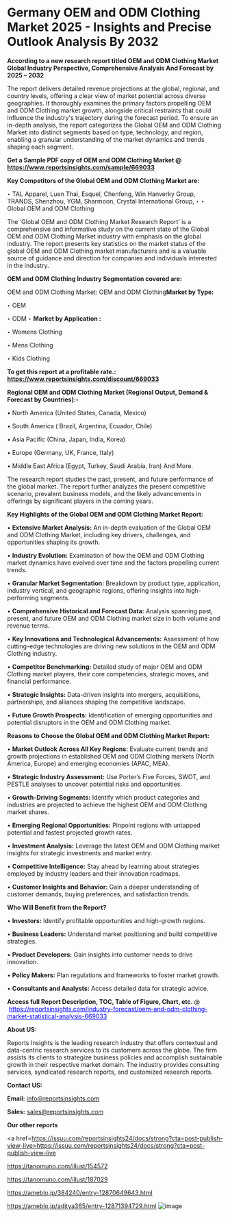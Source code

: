 # Germany OEM and ODM Clothing Market 2025 - Insights and Precise Outlook Analysis By 2032

<strong>According to a new research report titled OEM and ODM Clothing Market Global Industry Perspective, Comprehensive Analysis And Forecast by 2025 – 2032</strong>

The report delivers detailed revenue projections at the global, regional, and country levels, offering a clear view of market potential across diverse geographies. It thoroughly examines the primary factors propelling OEM and ODM Clothing market growth, alongside critical restraints that could influence the industry's trajectory during the forecast period. To ensure an in-depth analysis, the report categorizes the Global OEM and ODM Clothing Market into distinct segments based on type, technology, and region, enabling a granular understanding of the market dynamics and trends shaping each segment.

<strong>Get a Sample PDF copy of OEM and ODM Clothing Market </strong><strong>@<a href=https://www.reportsinsights.com/sample/669033 style=color:#0000ff;> https://www.reportsinsights.com/sample/669033</a></strong></font>

<strong>Key Competitors of the Global OEM and ODM Clothing Market are:</strong>

‣ TAL Apparel, Luen Thai, Esquel, Chenfeng, Win Hanverky Group, TRANDS, Shenzhou, YGM, Sharmoon, Crystal International Group,
‣ 
‣ Global OEM and ODM Clothing

The ‘Global OEM and ODM Clothing Market Research Report’ is a comprehensive and informative study on the current state of the Global OEM and ODM Clothing Market industry with emphasis on the global industry. The report presents key statistics on the market status of the global OEM and ODM Clothing market manufacturers and is a valuable source of guidance and direction for companies and individuals interested in the industry.

<strong>OEM and ODM Clothing Industry Segmentation covered are:</strong>

OEM and ODM Clothing Market: 
OEM and ODM Clothing<strong>Market by Type:</strong>

‣ OEM

‣ ODM
‣ 
<strong>Market by Application :</strong>

‣ Womens Clothing

‣ Mens Clothing

‣ Kids Clothing

<strong>To get this report at a profitable rate.: <a href=https://www.reportsinsights.com/discount/669033 style=color:#0000ff;>https://www.reportsinsights.com/discount/669033</a></strong></font>

<strong>Regional OEM and ODM Clothing Market (Regional Output, Demand &amp; Forecast by Countries):-</strong>

• North America (United States, Canada, Mexico)

• South America ( Brazil, Argentina, Ecuador, Chile)

• Asia Pacific (China, Japan, India, Korea)

• Europe (Germany, UK, France, Italy)

• Middle East Africa (Egypt, Turkey, Saudi Arabia, Iran) And More.

The research report studies the past, present, and future performance of the global market. The report further analyzes the present competitive scenario, prevalent business models, and the likely advancements in offerings by significant players in the coming years.

<strong>Key Highlights of the Global OEM and ODM Clothing Market Report:</strong>

• <strong>Extensive Market Analysis:</strong> An in-depth evaluation of the Global OEM and ODM Clothing Market, including key drivers, challenges, and opportunities shaping its growth.

• <strong>Industry Evolution:</strong> Examination of how the OEM and ODM Clothing market dynamics have evolved over time and the factors propelling current trends.

• <strong>Granular Market Segmentation:</strong> Breakdown by product type, application, industry vertical, and geographic regions, offering insights into high-performing segments.

• <strong>Comprehensive Historical and Forecast Data:</strong> Analysis spanning past, present, and future OEM and ODM Clothing market size in both volume and revenue terms.

• <strong>Key Innovations and Technological Advancements:</strong> Assessment of how cutting-edge technologies are driving new solutions in the OEM and ODM Clothing industry.

• <strong>Competitor Benchmarking:</strong> Detailed study of major OEM and ODM Clothing market players, their core competencies, strategic moves, and financial performance.

• <strong>Strategic Insights:</strong> Data-driven insights into mergers, acquisitions, partnerships, and alliances shaping the competitive landscape.

• <strong>Future Growth Prospects:</strong> Identification of emerging opportunities and potential disruptors in the OEM and ODM Clothing market.

<strong>Reasons to Choose the Global OEM and ODM Clothing Market Report:</strong>

• <strong>Market Outlook Across All Key Regions:</strong> Evaluate current trends and growth projections in established OEM and ODM Clothing markets (North America, Europe) and emerging economies (APAC, MEA).

• <strong>Strategic Industry Assessment:</strong> Use Porter’s Five Forces, SWOT, and PESTLE analyses to uncover potential risks and opportunities.

• <strong>Growth-Driving Segments:</strong> Identify which product categories and industries are projected to achieve the highest OEM and ODM Clothing market shares.

• <strong>Emerging Regional Opportunities:</strong> Pinpoint regions with untapped potential and fastest projected growth rates.

• <strong>Investment Analysis:</strong> Leverage the latest OEM and ODM Clothing market insights for strategic investments and market entry.

• <strong>Competitive Intelligence:</strong> Stay ahead by learning about strategies employed by industry leaders and their innovation roadmaps.

• <strong>Customer Insights and Behavior:</strong> Gain a deeper understanding of customer demands, buying preferences, and satisfaction trends.

<strong>Who Will Benefit from the Report?</strong>

• <strong>Investors:</strong> Identify profitable opportunities and high-growth regions.

• <strong>Business Leaders:</strong> Understand market positioning and build competitive strategies.

• <strong>Product Developers:</strong> Gain insights into customer needs to drive innovation.

• <strong>Policy Makers:</strong> Plan regulations and frameworks to foster market growth.

• <strong>Consultants and Analysts:</strong> Access detailed data for strategic advice.
</ul>
<strong>Access full Report Description, TOC, Table of Figure, Chart, etc. </strong>@  <a href=https://reportsinsights.com/industry-forecast/oem-and-odm-clothing-market-statistical-analysis-669033 style=color:#0000ff;>https://reportsinsights.com/industry-forecast/oem-and-odm-clothing-market-statistical-analysis-669033</a></font>

<strong><strong>About US</strong>:</strong>

Reports Insights is the leading research industry that offers contextual and data-centric research services to its customers across the globe. The firm assists its clients to strategize business policies and accomplish sustainable growth in their respective market domain. The industry provides consulting services, syndicated research reports, and customized research reports.

<strong>Contact US:</strong>

<p class=""""><b>Email:</b> <a href=mailto:info@reportsinsights.com>info@reportsinsights.com</a></p>
<p class=""""><b>Sales:</b> <a href=mailto:sales@reportsinsights.com>sales@reportsinsights.com</a></p>

<strong>Our other reports</strong>

<a href=https://issuu.com/reportsinsights24/docs/strong?cta=post-publish-view-live>https://issuu.com/reportsinsights24/docs/strong?cta=post-publish-view-live</a>

<a href=https://tanomuno.com/illust/154572>https://tanomuno.com/illust/154572</a>

<a href=https://tanomuno.com/illust/187029>https://tanomuno.com/illust/187029</a>

<a href=https://ameblo.jp/384240/entry-12870649643.html>https://ameblo.jp/384240/entry-12870649643.html</a>

<a href=https://ameblo.jp/aditya365/entry-12871394729.html>https://ameblo.jp/aditya365/entry-12871394729.html</a>
![image](https://github.com/user-attachments/assets/87c6c506-d8d8-483f-bc85-843f59e3cb3d)
